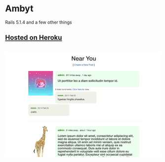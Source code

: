 # Ambyt

Rails 5.1.4 and a few other things

## [Hosted on Heroku](https://ambyt.herokuapp.com/posts)

&nbsp;
![screen shot](app/assets/images/ambyt-ss.png)
